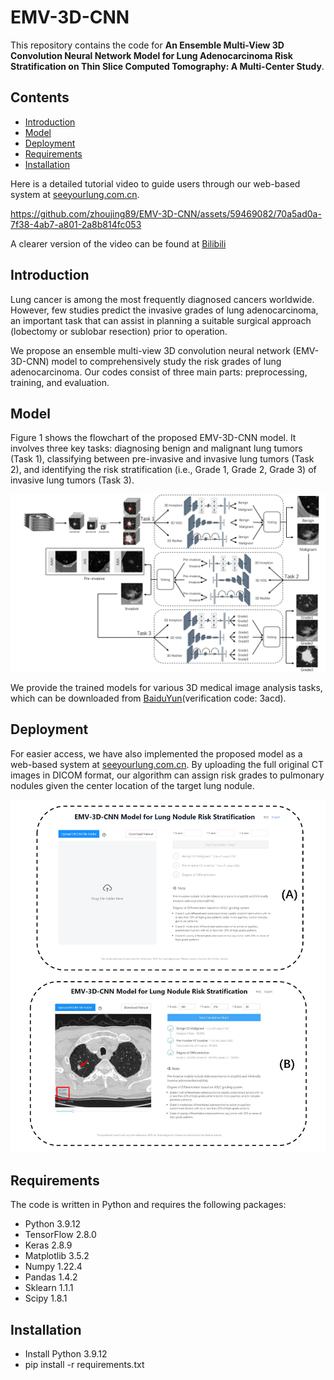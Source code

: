 # EMV-3D-CNN

This repository contains the code for **An Ensemble Multi-View 3D Convolution Neural Network Model for Lung Adenocarcinoma Risk Stratification on Thin Slice Computed Tomography: A Multi-Center Study**.

## Contents

- [Introduction](#introduction)
- [Model](#model)
- [Deployment](#Deployment)
- [Requirements](#requirements)
- [Installation](#Installation)

Here is a detailed tutorial video to guide users through our web-based system at [seeyourlung.com.cn](https://seeyourlung.com.cn).


https://github.com/zhoujing89/EMV-3D-CNN/assets/59469082/70a5ad0a-7f38-4ab7-a801-2a8b814fc053


A clearer version of the video can be found at [Bilibili](https://www.bilibili.com/video/BV1ch411w7zP/?vd_source=c119f4328157bf56167596e497833c71)

## Introduction

Lung cancer is among the most frequently diagnosed cancers worldwide. However, few studies predict the invasive grades of lung adenocarcinoma, an important task that can assist in planning a suitable surgical approach (lobectomy or sublobar resection) prior to operation. 

We propose an ensemble multi-view 3D convolution neural network (EMV-3D-CNN) model to comprehensively study the risk grades of lung adenocarcinoma. Our codes consist of three main parts: preprocessing, training, and evaluation.

## Model

Figure 1 shows the flowchart of the proposed EMV-3D-CNN model. It involves three key tasks: diagnosing benign and malignant lung tumors (Task 1), classifying between pre-invasive and invasive lung tumors (Task 2), and identifying the risk stratification (i.e., Grade 1, Grade 2, Grade 3) of invasive lung tumors (Task 3).






![model_flowchart.png](https://github.com/zhoujing89/EMV-3D-CNN/blob/main/images/model_flowchart.png?raw=true)

We provide the trained models for various 3D medical image analysis tasks, which can be downloaded from [BaiduYun](https://pan.baidu.com/s/1Y7WuAdBSMcbuBlf943l04Q?pwd=3acd)(verification code: 3acd).

## Deployment

For easier access, we have also implemented the proposed model as a web-based system at [seeyourlung.com.cn](https://seeyourlung.com.cn). By uploading the full original CT images in DICOM format, our algorithm can assign risk grades to pulmonary nodules given the center location of the target lung nodule. 


![platform.png](https://github.com/zhoujing89/EMV-3D-CNN/blob/main/images/platform.png?raw=true)

## Requirements

The code is written in Python and requires the following packages: 

* Python 3.9.12 
* TensorFlow 2.8.0 
* Keras 2.8.9 
* Matplotlib 3.5.2 
* Numpy 1.22.4 
* Pandas 1.4.2 
* Sklearn 1.1.1 
* Scipy 1.8.1
## Installation
* Install Python 3.9.12
* pip install -r requirements.txt
